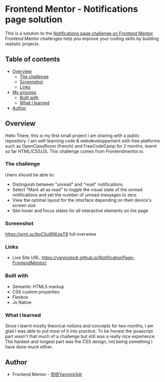 # Frontend Mentor - Notifications page solution

This is a solution to the [Notifications page challenge on Frontend Mentor](https://www.frontendmentor.io/challenges/notifications-page-DqK5QAmKbC). Frontend Mentor challenges help you improve your coding skills by building realistic projects. 

## Table of contents

- [Overview](#overview)
  - [The challenge](#the-challenge)
  - [Screenshot](#screenshot)
  - [Links](#links)
- [My process](#my-process)
  - [Built with](#built-with)
  - [What I learned](#what-i-learned)
- [Author](#author)

## Overview
Hello There, this is my first small project i am sharing with a public repository. I am self-learning code & webdeveloppement with free platforms such as OpenClassRoom (french) and FreeCodeCamp for 2 months, learnt so far HTML/CSS/JS. This challenge comes from Frontendmentor.io.

### The challenge

Users should be able to:

- Distinguish between "unread" and "read" notifications
- Select "Mark all as read" to toggle the visual state of the unread notifications and set the number of unread messages to zero
- View the optimal layout for the interface depending on their device's screen size
- See hover and focus states for all interactive elements on the page

### Screenshot

https://prnt.sc/boC5ul8WJwT9 full overwiew 

### Links

- Live Site URL: https://yannicksdr.github.io/NotificationPage-FrontendMentor/
### Built with

- Semantic HTML5 markup
- CSS custom properties
- Flexbox
- Js Native
### What I learned

Since I learnt mostly theorical notions and concepts for two months, I am glad I was able to put most of it into practice. To be honest the javascript part wasn't that much of a challenge but still was a really nice experience. The hardest and longest part was the CSS design, not being something I have done much either.

## Author

- Frontend Mentor - [@@YannickSdr](https://www.frontendmentor.io/profile/YannickSdr)
